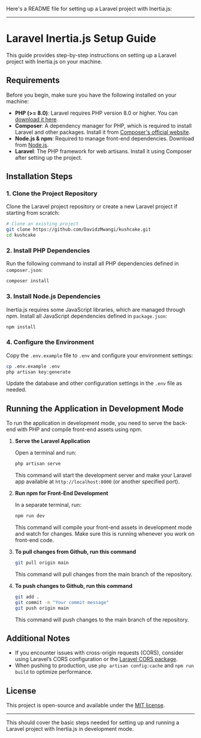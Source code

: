 Here's a README file for setting up a Laravel project with Inertia.js:

---

# Laravel Inertia.js Setup Guide

This guide provides step-by-step instructions on setting up a Laravel project with Inertia.js on your machine.

## Requirements

Before you begin, make sure you have the following installed on your machine:

- **PHP (>= 8.0)**: Laravel requires PHP version 8.0 or higher. You can [download it here](https://www.php.net/downloads).
- **Composer**: A dependency manager for PHP, which is required to install Laravel and other packages. Install it from [Composer's official website](https://getcomposer.org/).
- **Node.js & npm**: Required to manage front-end dependencies. Download from [Node.js](https://nodejs.org/).
- **Laravel**: The PHP framework for web artisans. Install it using Composer after setting up the project.

## Installation Steps

### 1. Clone the Project Repository

Clone the Laravel project repository or create a new Laravel project if starting from scratch:

```bash
# Clone an existing project
git clone https://github.com/DavidzMwangi/kushcake.git
cd kushcake
```


### 2. Install PHP Dependencies

Run the following command to install all PHP dependencies defined in `composer.json`:

```bash
composer install
```

### 3. Install Node.js Dependencies

Inertia.js requires some JavaScript libraries, which are managed through npm. Install all JavaScript dependencies defined in `package.json`:

```bash
npm install
```

### 4. Configure the Environment

Copy the `.env.example` file to `.env` and configure your environment settings:

```bash
cp .env.example .env
php artisan key:generate
```

Update the database and other configuration settings in the `.env` file as needed.


## Running the Application in Development Mode

To run the application in development mode, you need to serve the back-end with PHP and compile front-end assets using npm.

1. **Serve the Laravel Application**

   Open a terminal and run:

   ```bash
   php artisan serve
   ```

   This command will start the development server and make your Laravel app available at `http://localhost:8000` (or another specified port).

2. **Run npm for Front-End Development**

   In a separate terminal, run:

   ```bash
   npm run dev
   ```

   This command will compile your front-end assets in development mode and watch for changes. Make sure this is running whenever you work on front-end code.


3. **To pull changes from Github, run this command**

    ```bash
    git pull origin main
    ```
    
    This command will pull changes from the main branch of the repository.


4. **To push changes to Github, run this command**

    ```bash
    git add .
    git commit -m "Your commit message"
    git push origin main
    ```
    
    This command will push changes to the main branch of the repository.
## Additional Notes

- If you encounter issues with cross-origin requests (CORS), consider using Laravel’s CORS configuration or the [Laravel CORS package](https://github.com/fruitcake/laravel-cors).
- When pushing to production, use `php artisan config:cache` and `npm run build` to optimize performance.

## License

This project is open-source and available under the [MIT license](https://opensource.org/licenses/MIT).

---

This should cover the basic steps needed for setting up and running a Laravel project with Inertia.js in development mode.

